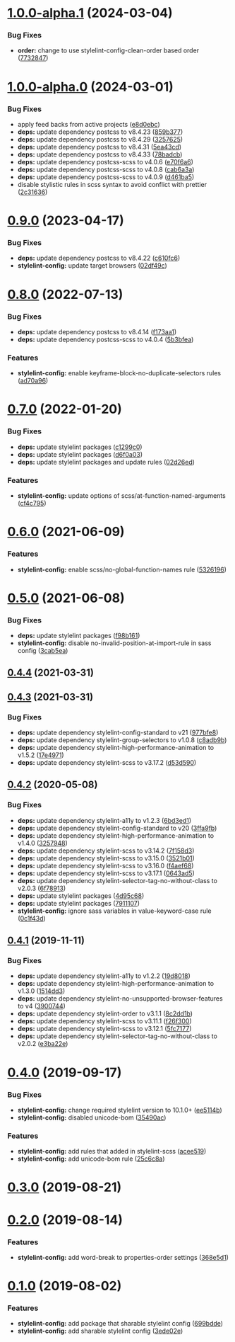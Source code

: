 # [1.0.0-alpha.1](https://github.com/hidoo/stylelint-config/compare/v1.0.0-alpha.0...v1.0.0-alpha.1) (2024-03-04)


### Bug Fixes

* **order:** change to use stylelint-config-clean-order based order ([7732847](https://github.com/hidoo/stylelint-config/commit/773284729622ec3c02a2259336ee8196896521ed))



# [1.0.0-alpha.0](https://github.com/hidoo/stylelint-config/compare/v0.9.0...v1.0.0-alpha.0) (2024-03-01)


### Bug Fixes

* apply feed backs from active projects ([e8d0ebc](https://github.com/hidoo/stylelint-config/commit/e8d0ebcb30d565992615aaefa2184ffd27025a38))
* **deps:** update dependency postcss to v8.4.23 ([859b377](https://github.com/hidoo/stylelint-config/commit/859b37765c2df41e3897ac1c290986d0659d129b))
* **deps:** update dependency postcss to v8.4.29 ([3257625](https://github.com/hidoo/stylelint-config/commit/3257625f156992e2f158b59de03db0320e7b79d6))
* **deps:** update dependency postcss to v8.4.31 ([5ea43cd](https://github.com/hidoo/stylelint-config/commit/5ea43cd678f18a680f81e8b12ed6f54d5386a3da))
* **deps:** update dependency postcss to v8.4.33 ([78badcb](https://github.com/hidoo/stylelint-config/commit/78badcbbd6f48e9c2ca1f08c7d2bab20684e4e46))
* **deps:** update dependency postcss-scss to v4.0.6 ([e70f6a6](https://github.com/hidoo/stylelint-config/commit/e70f6a6cc2238e0e0ead2c80b55d1faf6330155b))
* **deps:** update dependency postcss-scss to v4.0.8 ([cab6a3a](https://github.com/hidoo/stylelint-config/commit/cab6a3a71bc32f52d00a09c6112aa5374de21df7))
* **deps:** update dependency postcss-scss to v4.0.9 ([d461ba5](https://github.com/hidoo/stylelint-config/commit/d461ba5634392f0fe3e8a764edd7e6c5f5784beb))
* disable stylistic rules in scss syntax to avoid conflict with prettier ([2c31636](https://github.com/hidoo/stylelint-config/commit/2c3163601d662f228829d584e0c6d9c165020415))



# [0.9.0](https://github.com/hidoo/stylelint-config/compare/v0.8.0...v0.9.0) (2023-04-17)


### Bug Fixes

* **deps:** update dependency postcss to v8.4.22 ([c610fc6](https://github.com/hidoo/stylelint-config/commit/c610fc6a559bb2a93534135629c867a8bca9081b))
* **stylelint-config:** update target browsers ([02df49c](https://github.com/hidoo/stylelint-config/commit/02df49c7520fb45abd86c8fdfa808abdc200e588))



# [0.8.0](https://github.com/hidoo/stylelint-config/compare/v0.7.0...v0.8.0) (2022-07-13)


### Bug Fixes

* **deps:** update dependency postcss to v8.4.14 ([f173aa1](https://github.com/hidoo/stylelint-config/commit/f173aa1b5d2639ce04838e17eae616e8444d4c7d))
* **deps:** update dependency postcss-scss to v4.0.4 ([5b3bfea](https://github.com/hidoo/stylelint-config/commit/5b3bfeaeca15e753578c58cd5e07082bda0e9916))


### Features

* **stylelint-config:** enable keyframe-block-no-duplicate-selectors rules ([ad70a96](https://github.com/hidoo/stylelint-config/commit/ad70a9669272515e7e4ad99840c64057372f7c76))



# [0.7.0](https://github.com/hidoo/stylelint-config/compare/v0.6.0...v0.7.0) (2022-01-20)


### Bug Fixes

* **deps:** update stylelint packages ([c1299c0](https://github.com/hidoo/stylelint-config/commit/c1299c0c04460b6a4159370c41f943842b2186fa))
* **deps:** update stylelint packages ([d6f0a03](https://github.com/hidoo/stylelint-config/commit/d6f0a03fcb67461f1dcddcb27290e16020c47b9a))
* **deps:** update stylelint packages and update rules ([02d26ed](https://github.com/hidoo/stylelint-config/commit/02d26ede526e5f531a2192509c07ca0d761fff57))


### Features

* **stylelint-config:** update options of scss/at-function-named-arguments ([cf4c795](https://github.com/hidoo/stylelint-config/commit/cf4c795c43bd7fad337d2411636ca80b113eb3e3))



# [0.6.0](https://github.com/hidoo/stylelint-config/compare/v0.5.0...v0.6.0) (2021-06-09)


### Features

* **stylelint-config:** enable scss/no-global-function-names rule ([5326196](https://github.com/hidoo/stylelint-config/commit/532619618de5de529e3de064f6b48023cac66f38))



# [0.5.0](https://github.com/hidoo/stylelint-config/compare/v0.4.4...v0.5.0) (2021-06-08)


### Bug Fixes

* **deps:** update stylelint packages ([f98b161](https://github.com/hidoo/stylelint-config/commit/f98b161a50aa4b395c37cafc1f6c101b707af216))
* **stylelint-config:** disable no-invalid-position-at-import-rule in sass config ([3cab5ea](https://github.com/hidoo/stylelint-config/commit/3cab5eab88727fc6206e56ea9cf8f20a3bc061fe))



## [0.4.4](https://github.com/hidoo/stylelint-config/compare/v0.4.3...v0.4.4) (2021-03-31)



## [0.4.3](https://github.com/hidoo/stylelint-config/compare/v0.4.2...v0.4.3) (2021-03-31)


### Bug Fixes

* **deps:** update dependency stylelint-config-standard to v21 ([977bfe8](https://github.com/hidoo/stylelint-config/commit/977bfe84410d14709fd958ad05a71e115bf19b3c))
* **deps:** update dependency stylelint-group-selectors to v1.0.8 ([c8adb9b](https://github.com/hidoo/stylelint-config/commit/c8adb9b00f845f06d95a8d2825f7782361609602))
* **deps:** update dependency stylelint-high-performance-animation to v1.5.2 ([17e4971](https://github.com/hidoo/stylelint-config/commit/17e4971415a683657e0518816d26c5b2005a5455))
* **deps:** update dependency stylelint-scss to v3.17.2 ([d53d590](https://github.com/hidoo/stylelint-config/commit/d53d5906ad3ee076ad2feb7fe8786e4265c69112))



## [0.4.2](https://github.com/hidoo/stylelint-config/compare/v0.4.1...v0.4.2) (2020-05-08)


### Bug Fixes

* **deps:** update dependency stylelint-a11y to v1.2.3 ([6bd3ed1](https://github.com/hidoo/stylelint-config/commit/6bd3ed10b8886a709b65920c4af95a6ea6c99d1c))
* **deps:** update dependency stylelint-config-standard to v20 ([3ffa9fb](https://github.com/hidoo/stylelint-config/commit/3ffa9fb5faf232c2b03b682a41ada0158950685b))
* **deps:** update dependency stylelint-high-performance-animation to v1.4.0 ([3257948](https://github.com/hidoo/stylelint-config/commit/3257948c5083a9316bae8b9c62cd4d31fa35f684))
* **deps:** update dependency stylelint-scss to v3.14.2 ([7f158d3](https://github.com/hidoo/stylelint-config/commit/7f158d377ee45b9be9abfa58950a19e6443870e6))
* **deps:** update dependency stylelint-scss to v3.15.0 ([3521b01](https://github.com/hidoo/stylelint-config/commit/3521b01c83e0f44422334ede4cf7e10bd1c59d65))
* **deps:** update dependency stylelint-scss to v3.16.0 ([f4aef68](https://github.com/hidoo/stylelint-config/commit/f4aef682c53ee7df5c0fe9e2385c0d5f320f654f))
* **deps:** update dependency stylelint-scss to v3.17.1 ([0643ad5](https://github.com/hidoo/stylelint-config/commit/0643ad58229f3f9bb94c4eca10dc224264881ab1))
* **deps:** update dependency stylelint-selector-tag-no-without-class to v2.0.3 ([6f78913](https://github.com/hidoo/stylelint-config/commit/6f78913a2c908080315a086f667e338a8561ee8c))
* **deps:** update stylelint packages ([4d95c68](https://github.com/hidoo/stylelint-config/commit/4d95c686b38627f355cedc31d1d074a946075fc1))
* **deps:** update stylelint packages ([7911107](https://github.com/hidoo/stylelint-config/commit/791110711618290460d6df0ad57088b98c2dcc13))
* **stylelint-config:** ignore sass variables in value-keyword-case rule ([0c1f43d](https://github.com/hidoo/stylelint-config/commit/0c1f43d3267b9d3a77d1c3f2ecc38c57625f66d9))



## [0.4.1](https://github.com/hidoo/stylelint-config/compare/v0.4.0...v0.4.1) (2019-11-11)


### Bug Fixes

* **deps:** update dependency stylelint-a11y to v1.2.2 ([19d8018](https://github.com/hidoo/stylelint-config/commit/19d8018a8645ef42f3adb5adf2eb4facfcacd9ba))
* **deps:** update dependency stylelint-high-performance-animation to v1.3.0 ([1514dd3](https://github.com/hidoo/stylelint-config/commit/1514dd37082da74c9c9ef582c403888a0a2ee569))
* **deps:** update dependency stylelint-no-unsupported-browser-features to v4 ([3900744](https://github.com/hidoo/stylelint-config/commit/3900744382ddabb2203908e7f909e4d951b89260))
* **deps:** update dependency stylelint-order to v3.1.1 ([8c2dd1b](https://github.com/hidoo/stylelint-config/commit/8c2dd1b1a2e4177f9826b039ecb0c0d510aaf50a))
* **deps:** update dependency stylelint-scss to v3.11.1 ([f26f300](https://github.com/hidoo/stylelint-config/commit/f26f300dd8b8d6e48a619619fd2fcd5a4dfc1965))
* **deps:** update dependency stylelint-scss to v3.12.1 ([5fc7177](https://github.com/hidoo/stylelint-config/commit/5fc7177481082735c08abb13b76b23c78c166208))
* **deps:** update dependency stylelint-selector-tag-no-without-class to v2.0.2 ([e3ba22e](https://github.com/hidoo/stylelint-config/commit/e3ba22e74526816d68f6331f649c817cbe05fdd5))



# [0.4.0](https://github.com/hidoo/stylelint-config/compare/v0.3.0...v0.4.0) (2019-09-17)


### Bug Fixes

* **stylelint-config:** change required stylelint version to 10.1.0+ ([ee5114b](https://github.com/hidoo/stylelint-config/commit/ee5114bdd3ce4053318060c5635423af980fe2d1))
* **stylelint-config:** disabled unicode-bom ([35490ac](https://github.com/hidoo/stylelint-config/commit/35490ac5cfee124f23abc7788f06ad15328c65aa))


### Features

* **stylelint-config:** add rules that added in stylelint-scss ([acee519](https://github.com/hidoo/stylelint-config/commit/acee5190a0cbd11eb6b5cba370ee7adec4a2b0ff))
* **stylelint-config:** add unicode-bom rule ([25c6c8a](https://github.com/hidoo/stylelint-config/commit/25c6c8a3c02b2693dd69acca143a28323a67cce7))



# [0.3.0](https://github.com/hidoo/stylelint-config/compare/v0.2.0...v0.3.0) (2019-08-21)



# [0.2.0](https://github.com/hidoo/stylelint-config/compare/v0.1.0...v0.2.0) (2019-08-14)


### Features

* **stylelint-config:** add word-break to properties-order settings ([368e5d1](https://github.com/hidoo/stylelint-config/commit/368e5d187d04c898b0398f32830d6e624c701768))



# [0.1.0](https://github.com/hidoo/stylelint-config/compare/3ede02ec2fa302a1092d7c4fd325fa01fa56d5e0...v0.1.0) (2019-08-02)


### Features

* **stylelint-config:** add package that sharable stylelint config ([699bdde](https://github.com/hidoo/stylelint-config/commit/699bddee608f2e7be24d63c31809e42dac4b6482))
* **stylelint-config:** add sharable stylelint config ([3ede02e](https://github.com/hidoo/stylelint-config/commit/3ede02ec2fa302a1092d7c4fd325fa01fa56d5e0))



